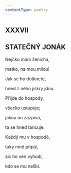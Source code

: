 ```yaml
---
contentType: poetry
---
```


## XXXVII  

## STATEČNÝ JONÁK

Nejčko mám ženicha,  

matko, na mou milou!

Jak se ho dotknete,

hned z něho jiskry jdou.

  

Přijde do hospody,

všecko ustupuje;

jakou on zazpívá,

ta se hned tancuje.

  

Každý mu v hospodě,

taky mně připíjí,

sic ho ven vyhodí,

kdo se mu nelíbí.
